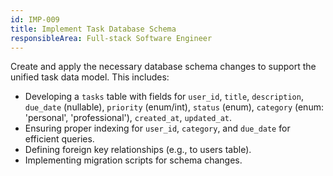```yaml
---
id: IMP-009
title: Implement Task Database Schema
responsibleArea: Full-stack Software Engineer
---
```

Create and apply the necessary database schema changes to support the unified task data model. This includes:
*   Developing a `tasks` table with fields for `user_id`, `title`, `description`, `due_date` (nullable), `priority` (enum/int), `status` (enum), `category` (enum: 'personal', 'professional'), `created_at`, `updated_at`.
*   Ensuring proper indexing for `user_id`, `category`, and `due_date` for efficient queries.
*   Defining foreign key relationships (e.g., to users table).
*   Implementing migration scripts for schema changes.